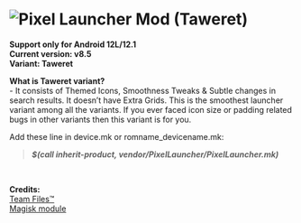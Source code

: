 # ![Pixel Launcher Mod (Taweret)](https://telegra.ph/file/60acc6c2d2dc4b2d4ae1f.jpg)<br/>
**Support only for Android 12L/12.1**<br/>
**Current version: v8.5**<br/>
**Variant: Taweret**<br/>

**What is Taweret variant?**<br/>
-&nbsp;It consists of Themed Icons, Smoothness Tweaks & Subtle changes in search results. It doesn’t have Extra Grids. This is the smoothest launcher variant among all the variants. If you ever faced icon size or padding related bugs in other variants then this variant is for you.</b>

Add these line in device.mk or romname_devicename.mk:
>**_$(call inherit-product, vendor/PixelLauncher/PixelLauncher.mk)_**
<br/>

**Credits:**<br/>
[Team Files™](https://t.me/modulesrepo)<br/>
[Magisk module](https://t.me/modulesrepo/3166)<br/>

